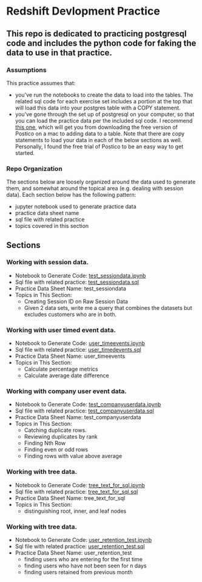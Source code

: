 # Redshift Devlopment Practice

## This repo is dedicated to practicing postgresql code and includes the python code for faking the data to use in that practice.
### Assumptions
This practice assumes that: 
* you've run the notebooks to create the data to load into the tables.  The related sql code for each exercise set includes a portion at the top that will load this data into your postgres table with a COPY statement.
* you've gone through the set up of postgresql on your computer, so that you can load the practice data per the included sql code.  I recommend [this one](https://www.youtube.com/watch?v=zOL-_UHw510), which will get you from downloading the free version of Postico on a mac to adding data to a table.  Note that there are copy statements to load your data in each of the below sections as well.  Personally, I found the free trial of Postico to be an easy way to get started.

### Repo Organization
The sections below are loosely organized around the data used to generate them, and somewhat around the topical area (e.g. dealing with session data).
Each section below has the following pattern:
* jupyter notebook used to generate practice data
* practice data sheet name
* sql file with related practice
* topics covered in this section

## Sections
### Working with session data.
* Notebook to Generate Code: [test_sessiondata.ipynb](https://github.com/mgoold/redshift_dev/blob/main/test_code/test_sessiondata.ipynb)
* Sql file with related practice: [test_sessiondata.sql](https://github.com/mgoold/redshift_dev/blob/main/test_code/test_sessiondata.sql)
* Practice Data Sheet Name: test_sessiondata
* Topics in This Section:
  * Creating Session ID on Raw Session Data
  * Given 2 data sets, write me a query that combines the datasets but excludes customers who are in both.

### Working with user timed event data.
* Notebook to Generate Code: [user_timeevents.ipynb](https://github.com/mgoold/redshift_dev/blob/main/test_code/user_timeevents.ipynb)
* Sql file with related practice: [user_timedevents.sql](https://github.com/mgoold/redshift_dev/blob/main/test_code/user_timedevents.sql)
* Practice Data Sheet Name: user_timeevents
* Topics in This Section:
  * Calculate percentage metrics
  * Calculate average date difference

### Working with company user event data.
* Notebook to Generate Code: [test_companyuserdata.ipynb](https://github.com/mgoold/redshift_dev/blob/main/test_code/test_companyuserdata.ipynb)
* Sql file with related practice: [test_companyuserdata.sql](https://github.com/mgoold/redshift_dev/blob/main/test_code/test_companyuserdata.sql)
* Practice Data Sheet Name: test_companyuserdata
* Topics in This Section:
  * Catching duplicate rows.
  * Reviewing duplicates by rank
  * Finding Nth Row
  * Finding even or odd rows
  * Finding rows with value above average

### Working with tree data.
* Notebook to Generate Code: [tree_text_for_sql.ipynb](https://github.com/mgoold/redshift_dev/blob/main/test_code/tree_text_for_sql.ipynb)
* Sql file with related practice: [tree_text_for_sql.sql](https://github.com/mgoold/redshift_dev/blob/main/test_code/tree_text_for_sql.sql)
* Practice Data Sheet Name: tree_text_for_sql
* Topics in This Section:
  * distinguishing root, inner, and leaf nodes

### Working with tree data.
* Notebook to Generate Code: [user_retention_test.ipynb](https://github.com/mgoold/redshift_dev/blob/main/test_code/user_retention_test.ipynb)
* Sql file with related practice: [user_retention_test.sql](https://github.com/mgoold/redshift_dev/blob/main/test_code/user_retention_test.sql)
* Practice Data Sheet Name: user_retention_test
  * finding users who are entering for the first time
  * finding users who have not been seen for n days
  * finding users retained from previous month





